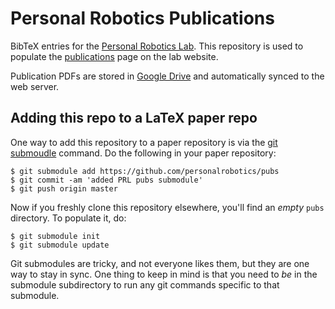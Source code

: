 # Personal Robotics Publications

BibTeX entries for the [Personal Robotics Lab][prl]. This repository is used to
populate the [publications][prl-pubs] page on the lab website.

Publication PDFs are stored in [Google Drive][prl-drive] and automatically
synced to the web server.

[prl]: https://personalrobotics.cs.washington.edu/
[prl-pubs]: https://personalrobotics.cs.washington.edu/publications/
[prl-drive]: https://drive.google.com/drive/folders/1M9fOGIIQ3e1R62dtVit5rZ5iWZqxfWV9

## Adding this repo to a LaTeX paper repo

One way to add this repository to a paper repository is via the [git submoudle](https://git-scm.com/book/en/v2/Git-Tools-Submodules) command. Do the following in your paper repository:
```
$ git submodule add https://github.com/personalrobotics/pubs
$ git commit -am 'added PRL pubs submodule'
$ git push origin master
```
Now if you freshly clone this repository elsewhere, you'll find an _empty_ `pubs` directory. To populate it, do:
```
$ git submodule init
$ git submodule update
```
Git submodules are tricky, and not everyone likes them, but they are one way to stay in sync. One thing to keep in mind is that you need to _be_ in the submodule subdirectory to run any git commands specific to that submodule.

